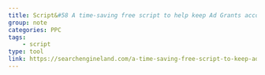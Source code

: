 ```yaml
---
title: Script&#58 A time-saving free script to help keep Ad Grants accounts out of trouble
group: note
categories: PPC
tags:
    - script
type: tool
link: https://searchengineland.com/a-time-saving-free-script-to-keep-ad-grants-accounts-out-of-trouble-297758
---
```

